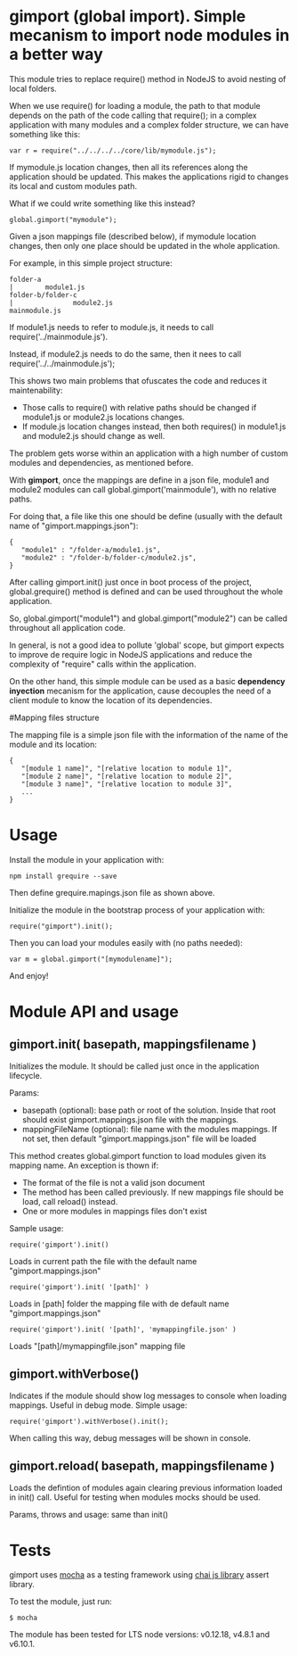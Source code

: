 # gimport (global import). Simple mecanism to import node modules in a better way

This module tries to replace require() method in NodeJS to avoid nesting of local folders.

When we use require() for loading a module, the path to that module depends on the path of the code calling that require(); in a complex application with many modules and a complex folder structure, we can have something like this:

	var r = require("../../../../core/lib/mymodule.js");

If mymodule.js location changes, then all its references along the application should be updated. This makes the applications rigid to changes its local and custom modules path.

What if we could write something like this instead?

	global.gimport("mymodule");

Given a json mappings file (described below), if mymodule location changes, then only one place should be updated in the whole application.

For example, in this simple project structure:

	folder-a
	|        module1.js
	folder-b/folder-c
	|               module2.js
	mainmodule.js
	
If module1.js needs to refer to module.js, it needs to call require('../mainmodule.js').

Instead, if module2.js needs to do the same, then it nees to call require('../../mainmodule.js');

This shows two main problems that ofuscates the code and reduces it maintenability:

- Those calls to require() with relative paths should be changed if module1.js or module2.js locations changes.
- If module.js location changes instead, then both requires() in module1.js and module2.js should change as well.
 
The problem gets worse within an application with a high number of custom modules and dependencies, as mentioned before.

With **gimport**, once the mappings are define in a json file, module1 and module2 modules can call global.gimport('mainmodule'), with no relative paths.

For doing that, a file like this one should be define (usually with the default name of "gimport.mappings.json"):

	{
	   "module1" : "/folder-a/module1.js",
	   "module2" : "/folder-b/folder-c/module2.js",
	}
	
After calling gimport.init() just once in boot process of the project, global.grequire() method is defined and can be used throughout the whole application.

So, global.gimport("module1") and global.gimport("module2") can be called throughout all application code.

In general, is not a good idea to pollute 'global' scope, but gimport expects to improve de require logic in NodeJS applications and reduce the complexity of "require" calls within the application.

On the other hand, this simple module can be used as a basic **dependency inyection** mecanism for the application, cause decouples the need of a client module to know the location of its dependencies.

#Mapping files structure

The mapping file is a simple json file with the information of the name of the module and its location:

	{
	   "[module 1 name]", "[relative location to module 1]",
	   "[module 2 name]", "[relative location to module 2]",
	   "[module 3 name]", "[relative location to module 3]",
	   ...  
	}
	
# Usage

Install the module in your application with:

	npm install grequire --save

Then define grequire.mapings.json file as shown above.

Initialize the module in the bootstrap process of your application with:

	require("gimport").init();

Then you can load your modules easily with (no paths needed):

	var m = global.gimport("[mymodulename]");

And enjoy!

# Module API and usage

## gimport.init( basepath, mappingsfilename )

Initializes the module. It should be called just once in the application lifecycle.

Params:

- basepath (optional): base path or root of the solution. Inside that root should exist gimport.mappings.json file with the mappings.
- mappingFileName (optional): file name with the modules mappings. If not set, then default "gimport.mappings.json" file will be loaded

This method creates global.gimport function to load modules given its mapping name. An exception is thown if:

- The format of the file is not a valid json document
- The method has been called previously. If new mappings file should be load, call reload() instead.
- One or more modules in mappings files don't exist

 Sample usage:
 
	require('gimport').init()

Loads in current path the file with the default name "gimport.mappings.json"

	require('gimport').init( '[path]' )

Loads in [path] folder the mapping file with de default name "gimport.mappings.json"
 
	require('gimport').init( '[path]', 'mymappingfile.json' )
	
Loads "[path]/mymappingfile.json" mapping file

## gimport.withVerbose()

Indicates if the module should show log messages to console when loading mappings.
Useful in debug mode. Simple usage:

	require('gimport').withVerbose().init();

When calling this way, debug messages will be shown in console.

## gimport.reload( basepath, mappingsfilename )

Loads the defintion of modules again clearing previous information loaded in init() call. Useful for testing when modules mocks should be used.

Params, throws and usage: same than init()

# Tests

gimport uses [mocha](https://mochajs.org/) as a testing framework using [chai js library](http://chaijs.com/) assert library.

To test the module, just run:

	$ mocha

The module has been tested for LTS node versions: v0.12.18, v4.8.1 and v6.10.1.
